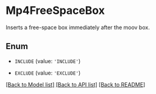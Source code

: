 # Mp4FreeSpaceBox

Inserts a free-space box immediately after the moov box.

## Enum

* `INCLUDE` (value: `'INCLUDE'`)

* `EXCLUDE` (value: `'EXCLUDE'`)

[[Back to Model list]](../README.md#documentation-for-models) [[Back to API list]](../README.md#documentation-for-api-endpoints) [[Back to README]](../README.md)


